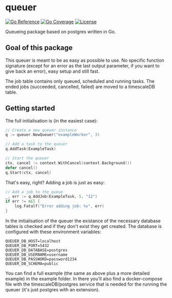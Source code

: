 # queuer

[![Go Reference](https://pkg.go.dev/badge/github.com/siherrmann/queuer.svg)](https://pkg.go.dev/github.com/siherrmann/queuer)
[![Go Coverage](https://github.com/siherrmann/queuer/wiki/coverage.svg)](https://raw.githack.com/wiki/siherrmann/queuer/coverage.html)
[![License](https://img.shields.io/badge/License-Apache%202.0-blue.svg)](https://github.com/siherrmann/queuer/blob/master/LICENSE)

Queueing package based on postgres written in Go.

## Goal of this package

This queuer is meant to be as easy as possible to use. No specific function signature (except for an error as the last output parameter, if you want to give back an error), easy setup and still fast.

The job table contains only queued, scheduled and running tasks. The ended jobs (succeeded, cancelled, failed) are moved to a timescaleDB table.

## Getting started

The full initialisation is (in the easiest case):

```go
// Create a new queuer instance
q := queuer.NewQueuer("exampleWorker", 3)

// Add a task to the queuer
q.AddTask(ExampleTask)

// Start the queuer
ctx, cancel := context.WithCancel(context.Background())
defer cancel()
q.Start(ctx, cancel)
```

That's easy, right? Adding a job is just as easy:

```go
// Add a job to the queue
_, err := q.AddJob(ExampleTask, 5, "12")
if err != nil {
    log.Fatalf("Error adding job: %v", err)
}
```

In the initialisation of the queuer the existance of the necessary database tables is checked and if they don't exist they get created. The database is configured with these environment variables:

```shell
QUEUER_DB_HOST=localhost
QUEUER_DB_PORT=5432
QUEUER_DB_DATABASE=postgres
QUEUER_DB_USERNAME=username
QUEUER_DB_PASSWORD=password1234
QUEUER_DB_SCHEMA=public
```

You can find a full example (the same as above plus a more detailed example) in the example folder. In there you'll also find a docker-compose file with the timescaleDB/postgres service that is needed for the running the queuer (it's just postgres with an extension).